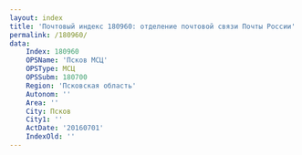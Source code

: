 ```yaml
---
layout: index
title: 'Почтовый индекс 180960: отделение почтовой связи Почты России'
permalink: /180960/
data:
    Index: 180960
    OPSName: 'Псков МСЦ'
    OPSType: МСЦ
    OPSSubm: 180700
    Region: 'Псковская область'
    Autonom: ''
    Area: ''
    City: Псков
    City1: ''
    ActDate: '20160701'
    IndexOld: ''
---
```


